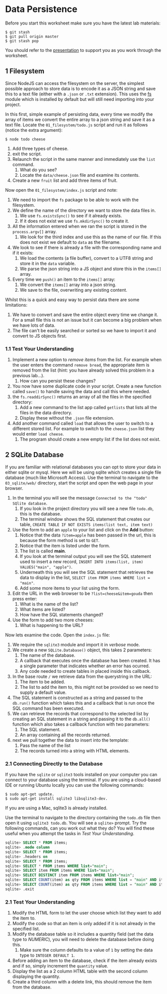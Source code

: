 
# Data Persistence

Before you start this worksheet make sure you have the latest lab materials:

```shell
$ git stash
$ git pull origin master
$ git stash pop
```

You should refer to the [presentation](https://drive.google.com/open?id=1sS2q9MYZL9pftgvTZqwppmpg0Ajq21poOxcCJ93FuzQ) to support you as you work through the worksheet.

## 1 Filesystem

Since NodeJS can access the filesystem on the server, the simplest possible approach to store data is to encode it as a JSON string and save this to a text file (either with a `.json` or `.txt` extension). This uses the [fs](https://nodejs.org/api/fs.html) module which is installed by default but will still need importing into your project.

In this first, simple example of persisting data, every time we modify the array of items we convert the entire array to a json string and save it as a text file. Locate the `01_filesystem/todo.js` script and run it as follows (notice the extra argument):

```shell
$ node todo cheese
```

1. Add three types of cheese.
2. exit the script.
3. Relaunch the script in the same manner and immediately use the `list` command.
    1. What do you see?
    2. Locate the `data/cheese.json` file and examine its contents.
4. Create a new `fruit` list and add three items of fruit.

Now open the `01_filesystem/index.js` script and note:

1. We need to import the `fs` package to be able to work with the filesystem.
2. We define the name of the directory we want to store the data files in.
    1. We use `fs.existsSync()` to see if it already exists.
    2. If it does not exist we use `fs.mkdirSync()` to create it.
3. All the information entered when we ran the script is stored in the `process.argv[]` array.
    1. We look for the third index and use this as the name of our file. If this does not exist we default to `data` as the filename.
4. We look to see if there is already a file with the corresponding name and if it exists:
    1. We load the contents (a file buffer), convert to a UTF8 string and store it in the `data` variable.
    2. We parse the json string into a JS object and store this in the `items[]` array.
5. Every time we `push()` an item to the `items[]` array:
    1. We convert the `items[]` array into a json string.
    2. We save to the file, overwriting any existing content.

Whilst this is a quick and easy way to persist data there are some limitations:

1. We have to convert and save the entire object every time we change it. For a small file this is not an issue but it can become a big problem when we have lots of data.
2. The file can't be easily searched or sorted so we have to import it and convert to JS objects first.

### 1.1 Test Your Understanding

1. Implement a new option to _remove items_ from the list. For example when the user enters the command `remove bread`, the appropriate item is removed from the list (hint: you have already solved this problem in a previous lab...).
    1. How can you persist these changes?
2. You now have some duplicate code in your script. Create a new function called `save()` to handle saving the data and call this where needed.
3. the `fs.readdirSync()` returns an array of all the files in the specified directory:
    1. Add a new command to the list app called `getlists` that lists all the files in the data directory.
    2. Display these without the `.json` file extension.
4. Add another command called `load` that allows the user to switch to a different stored list. For example to switch to the `cheese.json` list they would enter `load cheese`.
    1. The program should create a new empty list if the list does not exist.

## 2 SQLite Database

If you are familiar with relational databases you can opt to store your data in either sqlite or mysql. Here we will be using sqlite which creates a single file database (much like Microsoft Access). Use the terminal to navigate to the `03_sqlite/web/` directory, start the script and open the web page in your browser.

1. In the terminal you will see the message `Connected to the "todo" SQlite database`.
    1. If you look in the project directory you will see a new file `todo.db`, this is the database.
    2. The terminal window shows the SQL statement that creates our table, `CREATE TABLE IF NOT EXISTS items(list text, item text)`
2. Use the form to add an `apple` to your list and click on the **Add** button:
    1. Notice that the data `?item=apple` has been passed in the url, this is because the form method is set to `GET`.
    2. Notice that the item is listed under the form.
    3. The list is called **main**.
    4. If you look at the terminal output you will see the SQL statement used to insert a new record, `INSERT INTO items(list, item) VALUES("main", "apple")`.
    5. Underneath this you will see the SQL statement that retrieves the data to display in the list, `SELECT item FROM items WHERE list = "main"`.
    6. Add some more items to your list using the form.
3. Edit the URL in the web browser to be `?list=cheese&item=gouda` then press enter:
    1. What is the name of the list?
    2. What items are listed?
    3. How have the SQL statements changed?
4. Use the form to add two more cheeses:
    1. What is happening to the URL?

Now lets examine the code. Open the `index.js` file:

1. We require the `sqlite3` module and import it in _verbose_ mode.
2. We create a new `SQLite.Database()` object, this takes 2 parameters:
    1. The name of the database.
    2. A callback that executes once the database has been created. It has a single parameter that indicates whether an error has ocurred.
    3. Any code needed to create tables in placed inside this callback.
3. In the base route `/` we retrieve data from the querystring in the URL:
    1. The item to be added.
    2. The list to add the item to, this might not be provided so we need to supply a default value.
4. The SQL statement is constructed as a string and passed to the `db.run()` function which takes this and a callback that is run once the SQL command has been executed.
5. We can retrieve the records that correspond to the selected list by creating an SQL statement in a string and passing it to  the `db.all()` function which also takes a callback function with two parameters:
    1. The SQL statement.
    2. An array containing all the records returned.
5. next we pull together the data to insert into the template:
    1. Pass the name of the list
    2. The records turned into a string with HTML elements.

### 2.1 Connecting Directly to the Database

If you have the `sqlite` or `sqlite3` tools installed on your computer you can connect to your database using the terminal. If you are using a cloud-based IDE or running Ubuntu locally you can use the following commands:

```shell
$ sudo apt-get update.
$ sudo apt-get install sqlite3 libsqlite3-dev.
```

If you are using a Mac, sqlite3 is already installed.

Use the terminal to navigate to the directory containing the `todo.db` file then open it using `sqlite3 todo.db`. You will see a `sqlite>` prompt. Try the following commands, can you work out what they do? You will find these useful when you attempt the tasks in _Test Your Understanding_.

```sql
sqlite> SELECT * FROM items;
sqlite> .mode column
sqlite> SELECT * FROM items;
sqlite> .headers on
sqlite> SELECT * FROM items;
sqlite> SELECT * FROM items WHERE list="main";
sqlite> SELECT item FROM items WHERE list="main";
sqlite> SELECT DISTINCT item FROM items WHERE list="main";
sqlite> SELECT COUNT(item) as qty FROM items WHERE list = "main" AND item = "apple";
sqlite> SELECT COUNT(item) as qty FROM items WHERE list = "main" AND item = "unknown";
sqlite> .exit
```

### 2.1 Test Your Understanding

1. Modify the HTML form to let the user choose which list they want to add the item to.
2. Modify the code so that an item is only added if it is not already in the specified list.
3. Modify the database table so it includes a quantity field (set the data type to _NUMERIC_), you will need to delete the database before doing this.
    1. Make sure the column defaults to a value of `1` by setting the data type to `INTEGER DEFAULT 1`.
4. Before adding an item to the database, check if the item already exists and if so, simply increment the `quantity` value.
5. Display the list as a 2 column HTML table with the second column displaying the quantity.
6. Create a third column with a delete link, this should remove the item from the database.
